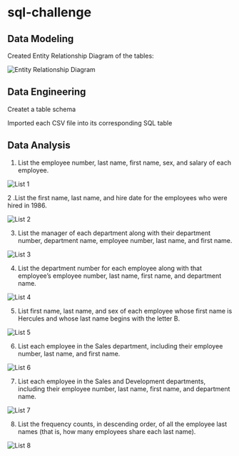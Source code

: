 # sql-challenge

## Data Modeling
Created Entity Relationship Diagram of the tables: 

![Entity Relationship Diagram](https://github.com/user-attachments/assets/8b89ebb2-fde8-441a-b0a1-35d6d3da149a)

## Data Engineering
Createt a table schema

Imported each CSV file into its corresponding SQL table

## Data Analysis
1. List the employee number, last name, first name, sex, and salary of each employee.

![List 1](https://github.com/user-attachments/assets/f47c7196-0247-4d04-8bcf-99e2f2b16cce)

2 .List the first name, last name, and hire date for the employees who were hired in 1986.

![List 2](https://github.com/user-attachments/assets/d392c6b3-fef6-4136-8e9d-867b4f8620f8)

3. List the manager of each department along with their department number, department name, employee number, last name, and first name.

![List 3](https://github.com/user-attachments/assets/ce43abbc-5fe3-4017-b1fd-9af7d2b5b9fd)

4. List the department number for each employee along with that employee’s employee number, last name, first name, and department name.

![List 4](https://github.com/user-attachments/assets/3508e716-1286-4794-afa6-a434c1c417c3)

5. List first name, last name, and sex of each employee whose first name is Hercules and whose last name begins with the letter B.

![List 5](https://github.com/user-attachments/assets/47b5a218-ba4f-4a8a-ab56-d9de566c2ba0)

6. List each employee in the Sales department, including their employee number, last name, and first name.

![List 6](https://github.com/user-attachments/assets/68f0992b-ed76-4209-af1f-0e8647b6f937)

7. List each employee in the Sales and Development departments, including their employee number, last name, first name, and department name.

![List 7](https://github.com/user-attachments/assets/4e454aa6-a8d4-4569-a0ae-cfefed9ab081)

8. List the frequency counts, in descending order, of all the employee last names (that is, how many employees share each last name).

![List 8](https://github.com/user-attachments/assets/a4075d51-fb71-4118-80af-3dda90833beb)
